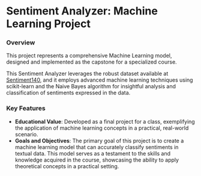 <h1>Sentiment Analyzer: Machine Learning Project</h1>
<h3>Overview</h3>
This project represents a comprehensive Machine Learning model, designed and implemented as the capstone for a specialized course. 

This Sentiment Analyzer leverages the robust dataset available at <a href="https://www.kaggle.com/datasets/kazanova/sentiment140">Sentiment140</a>, and it employs advanced machine learning techniques using scikit-learn and the Naive Bayes algorithm for insightful analysis and classification of sentiments expressed in the data.

<h3>Key Features</h3>
<ul>
 <li><strong>Educational Value</strong>: Developed as a final project for a class, exemplifying the application of machine learning concepts in a practical, real-world scenario.</li>
 <li><strong>Goals and Objectives</strong>: The primary goal of this project is to create a machine learning model that can accurately classify sentiments in textual data. This model serves as a testament to the skills and knowledge acquired in the course, showcasing the
  ability to apply theoretical concepts in a practical setting.</li>
</ul>
